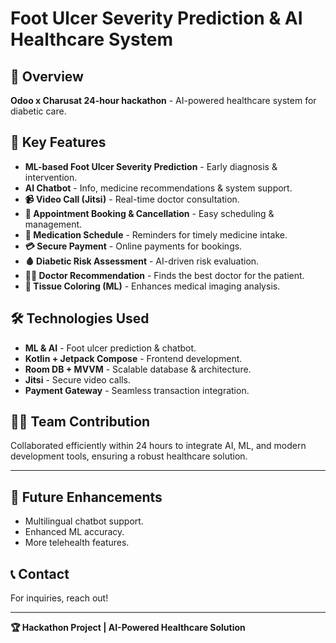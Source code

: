 # Foot Ulcer Severity Prediction & AI Healthcare System

## 🚀 Overview
**Odoo x Charusat 24-hour hackathon** - AI-powered healthcare system for diabetic care.

## 🔹 Key Features
- **ML-based Foot Ulcer Severity Prediction** - Early diagnosis & intervention.
- **AI Chatbot** - Info, medicine recommendations & system support.
- **📹 Video Call (Jitsi)** - Real-time doctor consultation.
- **📅 Appointment Booking & Cancellation** - Easy scheduling & management.
- **💊 Medication Schedule** - Reminders for timely medicine intake.
- **💳 Secure Payment** - Online payments for bookings.
- **🩸 Diabetic Risk Assessment** - AI-driven risk evaluation.
- **👨‍⚕️ Doctor Recommendation** - Finds the best doctor for the patient.
- **🎨 Tissue Coloring (ML)** - Enhances medical imaging analysis.

## 🛠️ Technologies Used
- **ML & AI** - Foot ulcer prediction & chatbot.
- **Kotlin + Jetpack Compose** - Frontend development.
- **Room DB + MVVM** - Scalable database & architecture.
- **Jitsi** - Secure video calls.
- **Payment Gateway** - Seamless transaction integration.

## 👨‍💻 Team Contribution
Collaborated efficiently within 24 hours to integrate AI, ML, and modern development tools, ensuring a robust healthcare solution.

---
## 🔮 Future Enhancements
- Multilingual chatbot support.
- Enhanced ML accuracy.
- More telehealth features.

## 📞 Contact
For inquiries, reach out!

---
**🏆 Hackathon Project | AI-Powered Healthcare Solution**

